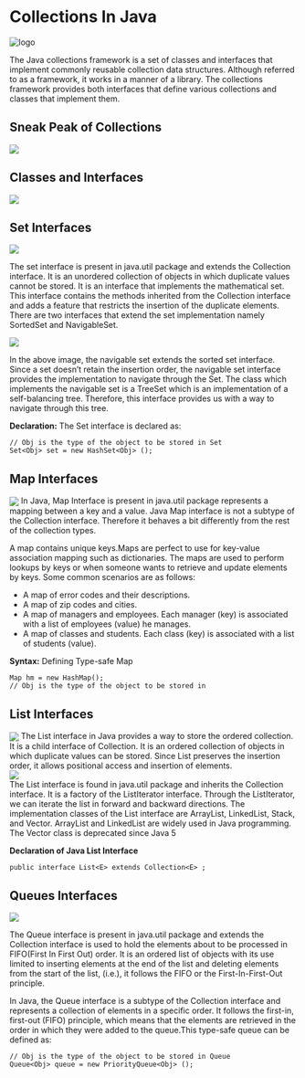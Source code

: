 # Collections In Java

![logo](Assests/Logo.webp)

The Java collections framework is a set of classes and interfaces that implement commonly reusable collection data structures. Although referred to as a framework, it works in a manner of a library. The collections framework provides both interfaces that define various collections and classes that implement them.
<br/>

## Sneak Peak of Collections
<img align="center" src="Assests/Flowchart.png">

## Classes and Interfaces
<img align="center" src="Assests/Framework.jpg">

## Set Interfaces
<img align="center" src="Assests/Sets.jpg" hight=10>

The set interface is present in java.util package and extends the Collection interface. It is an unordered collection of objects in which duplicate values cannot be stored. It is an interface that implements the mathematical set. This interface contains the methods inherited from the Collection interface and adds a feature that restricts the insertion of the duplicate elements. There are two interfaces that extend the set implementation namely SortedSet and NavigableSet.

<img align="center" src="Assests/SetFlow1.png">

In the above image, the navigable set extends the sorted set interface. Since a set doesn’t retain the insertion order, the navigable set interface provides the implementation to navigate through the Set. The class which implements the navigable set is a TreeSet which is an implementation of a self-balancing tree. Therefore, this interface provides us with a way to navigate through this tree.

**Declaration:** The Set interface is declared as:

```sudo
// Obj is the type of the object to be stored in Set 
Set<Obj> set = new HashSet<Obj> ();
```


## Map Interfaces
<img align="center" src="Assests/Maps.jpg">
In Java, Map Interface is present in java.util package represents a mapping between a key and a value. Java Map interface is not a subtype of the Collection interface. Therefore it behaves a bit differently from the rest of the collection types.

A map contains unique keys.Maps are perfect to use for key-value association mapping such as dictionaries. The maps are used to perform lookups by keys or when someone wants to retrieve and update elements by keys. Some common scenarios are as follows: 
- A map of error codes and their descriptions.
- A map of zip codes and cities.
- A map of managers and employees. Each manager (key) is associated with a list of employees (value) he manages.
- A map of classes and students. Each class (key) is associated with a list of students (value).

**Syntax:** Defining Type-safe Map
```sudo
Map hm = new HashMap(); 
// Obj is the type of the object to be stored in
```
## List Interfaces
<img align="center" src="Assests/Lists.jpg">
The List interface in Java provides a way to store the ordered collection. It is a child interface of Collection. It is an ordered collection of objects in which duplicate values can be stored. Since List preserves the insertion order, it allows positional access and insertion of elements.
<br/>
<img align="center" src="Assests/ListFlow.jpeg">
<br/>
The List interface is found in java.util package and inherits the Collection interface. It is a factory of the ListIterator interface. Through the ListIterator, we can iterate the list in forward and backward directions. The implementation classes of the List interface are ArrayList, LinkedList, Stack, and Vector. ArrayList and LinkedList are widely used in Java programming. The Vector class is deprecated since Java 5

**Declaration of Java List Interface**
```sudo
public interface List<E> extends Collection<E> ;
```
## Queues Interfaces 
<img align="center" src="Assests/Queue.jpg">

The Queue interface is present in java.util package and extends the Collection interface is used to hold the elements about to be processed in FIFO(First In First Out) order. It is an ordered list of objects with its use limited to inserting elements at the end of the list and deleting elements from the start of the list, (i.e.), it follows the FIFO or the First-In-First-Out principle.

In Java, the Queue interface is a subtype of the Collection interface and represents a collection of elements in a specific order. It follows the first-in, first-out (FIFO) principle, which means that the elements are retrieved in the order in which they were added to the queue.This type-safe queue can be defined as:
```sudo
// Obj is the type of the object to be stored in Queue 
Queue<Obj> queue = new PriorityQueue<Obj> ();
```
